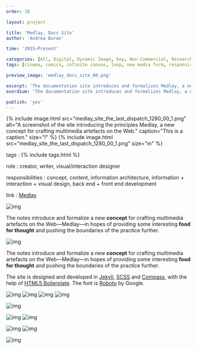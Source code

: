 ```yaml
---
order: 38

layout: project

title: 'Medlay, Docs Site'
author: 'Andrea Buran'

time: '2015–Present'

categories: [All, Digital, Dynamic Image, Key, Non-Commercial, Research]
tags: [cinema, comics, infinite canvas, loop, new media form, responsive, sequential art, site]

preview_image: 'medlay_docs_site_00.png'

excerpt: 'The documentation site introduces and formalizes Medlay, a new concept for crafting multimedia artefacts on the Web.'
exordium: 'The documentation site introduces and formalizes Medlay, a new concept for crafting multimedia artefacts on the Web.'

publish: 'yes'
---
```


<div class="figures">
  {% include image.html src="medlay_site_the_last_dispatch_1280_00_1.png" alt="A screenshot of the site introducing the principles Medlay, a new concept for crafting multimedia artefacts on the Web." caption="This is a caption." size="l" %}
  {% include image.html src="medlay_site_the_last_dispatch_1280_00_1.png" size="m" %}
</div>

tags
: {% include tags.html %}

role
: creator, writer, visual/interaction designer

responsibilities
: concept, content, information architecture, information + interaction + visual design, back end + front end development

link
: [Medlay](http://ranbureand.github.io/medlay/ "Medlay")

![img](401)

The notes introduce and formalize a new **concept** for crafting multimedia artefacts on the Web—Medlay—in hopes of providing some interesting **food for thought** and pushing the boundaries of the practice further.

![img](400)

The notes introduce and formalize a new **concept** for crafting multimedia artefacts on the Web—Medlay—in hopes of providing some interesting **food for thought** and pushing the boundaries of the practice further.

The site is designed and developed in [Jekyll](http://jekyllrb.com/ "Jekyll"), [SCSS](http://sass-lang.com/ "SASS") and [Compass](http://compass-style.org/ "Compass"), with the help of [HTML5 Boilerplate](https://html5boilerplate.com/ "HTML5 Boilerplate"). The font is [Roboto](https://www.google.com/fonts/specimen/Roboto) by Google.

![img](393)
![img](394)
![img](390)
![img](392)

![img](397)

![img](395)
![img](396)

![img](391)
![img](399)

![img](402)